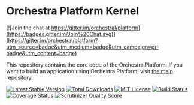 Orchestra Platform Kernel
==============

[![Join the chat at https://gitter.im/orchestral/platform](https://badges.gitter.im/Join%20Chat.svg)](https://gitter.im/orchestral/platform?utm_source=badge&utm_medium=badge&utm_campaign=pr-badge&utm_content=badge)

This repository contains the core code of the Orchestra Platform. If you want to build an application using Orchestra Platform, visit [the main repository](https://github.com/orchestral/platform).

[![Latest Stable Version](https://img.shields.io/github/release/orchestral/kernel.svg?style=flat-square)](https://packagist.org/packages/orchestra/kernel)
[![Total Downloads](https://img.shields.io/packagist/dt/orchestra/kernel.svg?style=flat-square)](https://packagist.org/packages/orchestra/kernel)
[![MIT License](https://img.shields.io/packagist/l/orchestra/kernel.svg?style=flat-square)](https://packagist.org/packages/orchestra/kernel)
[![Build Status](https://img.shields.io/travis/orchestral/kernel/3.4.svg?style=flat-square)](https://travis-ci.org/orchestral/kernel)
[![Coverage Status](https://img.shields.io/coveralls/orchestral/kernel/3.4.svg?style=flat-square)](https://coveralls.io/r/orchestral/kernel?branch=3.4)
[![Scrutinizer Quality Score](https://img.shields.io/scrutinizer/g/orchestral/kernel/3.4.svg?style=flat-square)](https://scrutinizer-ci.com/g/orchestral/kernel/)
